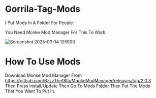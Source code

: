 # Gorrila-Tag-Mods
I Put Mods In A Folder For People  

You Need Monke Mod Manager For This To Work

![Screenshot 2025-03-14 125903](https://github.com/user-attachments/assets/0e9b12a7-1234-4be9-bc6e-2c48c6e83132)

# How To Use Mods
Download Monke Mod Manager From https://github.com/BzzzThe18th/MonkeModManager/releases/tag/2.0.3
Then Press Install/Update Then Go To Mods Folder Then Put The Mods That You Want To Put In.
